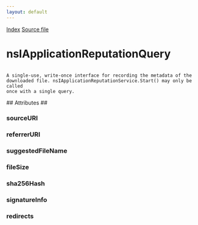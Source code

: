 ```yaml
---
layout: default
---
```

<div id='links'><a href="../index.html">Index</a>
<a href="http://dxr.mozilla.org/mozilla-central/source/toolkit/components/downloads/nsIApplicationReputation.idl">Source file</a>
</div>

# nsIApplicationReputationQuery #
<code>  
A single-use, write-once interface for recording the metadata of the  
downloaded file. nsIApplicationReputationService.Start() may only be called  
once with a single query.  
  
</code>
## Attributes ##

### sourceURI ###

### referrerURI ###

### suggestedFileName ###

### fileSize ###

### sha256Hash ###

### signatureInfo ###

### redirects ###
